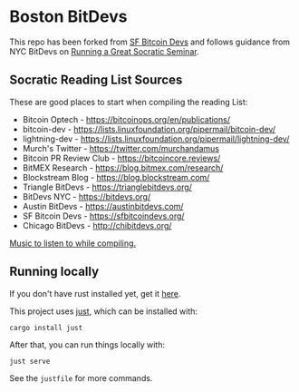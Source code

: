 # Boston BitDevs
This repo has been forked from [SF Bitcoin Devs](https://github.com/sfbitcoindevs/sfbitcoindevs) and follows guidance from NYC BitDevs on [Running a Great Socratic Seminar](https://bitdevs.org/running-a-great-socratic-seminar/).

## Socratic Reading List Sources

These are good places to start when compiling the reading List:

- Bitcoin Optech - https://bitcoinops.org/en/publications/
- bitcoin-dev - https://lists.linuxfoundation.org/pipermail/bitcoin-dev/
- lightning-dev - https://lists.linuxfoundation.org/pipermail/lightning-dev/
- Murch's Twitter - https://twitter.com/murchandamus
- Bitcoin PR Review Club - https://bitcoincore.reviews/
- BitMEX Research - https://blog.bitmex.com/research/
- Blockstream Blog - https://blog.blockstream.com/
- Triangle BitDevs - https://trianglebitdevs.org/
- BitDevs NYC - https://bitdevs.org/
- Austin BitDevs - https://austinbitdevs.com/
- SF Bitcoin Devs - https://sfbitcoindevs.org/
- Chicago BitDevs - http://chibitdevs.org/

[Music to listen to while compiling.](https://www.door.link/)

## Running locally

If you don't have rust installed yet, get it [here](https://www.rust-lang.org/tools/install).

This project uses [just](https://github.com/casey/just), which can be installed with:

`cargo install just`

After that, you can run things locally with:

`just serve`

See the `justfile` for more commands.
